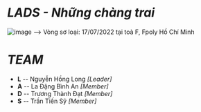 # ***LADS - Những chàng trai***
![image](https://user-images.githubusercontent.com/90229487/181056829-2e009306-c140-4b33-9fca-f050cad36544.png)
--> Vòng sơ loại: 17/07/2022 tại toà F, Fpoly Hồ Chí Minh

# ***TEAM***
- **L** -- Nguyễn Hồng Long *[Leader]*
- **A** -- La Đặng Bình An  *[Member]*
- **D** -- Trương Thành Đạt *[Member]*
- **S** -- Trần Tiến Sỹ     *[Member]*
